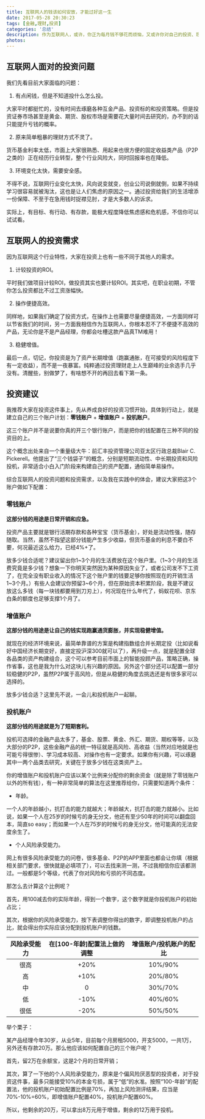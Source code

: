 ```yaml
---
title: 互联网人的钱该如何安放，才能过好这一生
date: 2017-05-28 20:30:23
tags: [金融,理财,投资]
categories: '总结'
description: 作为互联网人，或许，你正为每月钱不够花而烦恼，又或许你对自己的投资、理财方案不满意而苦恼，那么，不如一起看看这个方案吧。
photos:
---
```


## 互联网人面对的投资问题

我们先看目前大家面临的问题：

1. 有点闲钱，但是不知道投什么怎么投。

大家平时都挺忙的，没有时间去琢磨各种互金产品、投资标的和投资策略。但是投资证券市场甚至是黄金、期货、股权市场是需要花大量时间去研究的，办不到的话只能提升亏钱的概率。

2. 原来简单粗暴的理财方式不灵了。

货币基金利率太低，市面上大家很熟悉、用起来也很方便的固定收益类产品（P2P之类的）正在经历行业转型，整个行业风险大，同时回报率也在降低。

3. 环境变化太快，需要安全感。

不得不说，互联网行业变化太快，风向说变就变，创业公司说倒就倒，如果不持续学习很容易就被淘汰，这也是让人们焦虑的原因之一。通过投资给我们的生活增添一份保障、不至于在急用钱时捉襟见肘，才是大多数人的诉求。

实际上，有目标、有行动、有存款，能极大程度降低焦虑感和危机感，不信你可以试试看。

## 互联网人的投资需求

因为互联网这个行业特性，大家在投资上也有一些不同于其他人的需求。

1. 计较投资的ROI。

平时我们做项目计较ROI，做投资其实也要计较ROI。其实吧，在职业初期，不管你怎么投资都比不过工资涨幅快。

2. 操作便捷高效。

同样地，如果我们确定了投资方式，在操作上也需要尽量便捷高效，一方面同样可以节省我们的时间，另一方面我相信作为互联网人，你根本忍不了不便捷不高效的产品，无论你是不是产品经理，你都会吐槽这款产品真TM难用！

3. 稳健增值。

最后一点，切记，你投资是为了资产长期增值（跑赢通胀，在可接受的风险程度下有一定收益），而不是一夜暴富。纯粹通过投资理财走上人生巅峰的业余选手几乎没有。清醒些，别做梦了，有啥想不开的再回去看下第一条。

## 投资建议

我推荐大家在投资这件事上，先从养成良好的投资习惯开始，具体到行动上，就是建立自己的三个账户计划：**零钱账户** + **增值账户** + **投机账户**。

这三个账户并不是说要你真的开三个银行账户，而是把你的钱配置在三种不同的投资目的上。

这个概念出处来自一个重量级大牛：前汇丰投资管理公司亚太区行政总裁Blair C. Pickerell。他提出了“三个钱袋子”的概念，分别是短期流动性、中长期投资和风险投机，非常适合小白入门阶段来构建自己的资产配置，通俗简单易操作。

综合互联网人的投资问题和投资需求，以及我在实践中的体会，建议大家把这3个账户做如下配置：

### 零钱账户

**这部分钱的用途是日常开销和应急。**

投资产品主要就是银行活期存款和各种宝宝（货币基金），好处是流动性强，随存随取。当然，虽然不指望这部分钱能产生多少收益，但货币基金的利息不要白不要，何况最近这么给力，已经4%+了。

放多少钱合适呢？建议留出你1~3个月的生活费放在这个账户里。（1~3个月的生活费究竟是多少钱？想象一下你明天突然因为某种原因失业了，或者公司发不下工资了，在完全没有职业收入的情况下这个账户里的钱要足够你按照现在的开销生活1~3个月。）有些人会建议你预留3~6个月，但在原始资本积累阶段，我是不建议放这么多钱（每一块钱都要用到刀刃上），何况现在什么年代了，蚂蚁花呗、京东白条的额度也足够支撑1个月了。

### 增值账户

**这部分钱的用途是让自己的钱实现跑赢通货膨胀，并实现稳健增值。**

就现在的经济环境来说，最简单靠谱的方案是构建指数组合并长期定投（比如说看好中国经济长期变好，直接定投沪深300就可以了），再升级一点，就是配置全球各品类的资产构建组合，这个可以参考目前市面上的智能投顾产品，策略正确，操作省事，这也是我为什么对这块儿有兴趣的原因。另外这个部分还可以配置一部分较稳健的P2P，虽然P2P属于高风险，但是从稳健的角度去挑选还是有很多家可以选择的。

放多少钱合适？这里先不说，一会儿和投机账户一起聊。

### 投机账户

**这部分钱的用途就是为了短期套利。**

投机可选择的金融产品太多了，基金、股票、黄金、外汇、期货、期权等等，以及大部分的P2P，这些金融产品的统一特征就是高风险、高收益（当然对应地就是也可能亏得很惨）、学习成本较高、对操作也有一定要求。如果你有兴趣，可以琢磨其中一两个品类去研究，关键在于放多少钱在这类资产上。

你的增值账户和投机账户应该以某个比例来分配你的剩余资金（就是除了零钱账户以外的所有钱），有一种非常简单的算法在这里推荐给你，只需要知道两个条件：

+ 年龄。

一个人的年龄越小，抗打击的能力就越大；年龄越大，抗打击的能力就越小。比如说，如果一个人在25岁的时候亏的身无分文，他还有至少50年的时间可以翻盘回本，简直so easy；而如果一个人在75岁的时候亏的身无分文，他可能真的无法安度余生了。

+ 个人风险承受能力。

网上有很多风险承受能力的问卷，很多基金、P2P的APP里面也都会让你填（根据相关部门要求，很快就是必填项了），可以去找来测一测，不过我相信你应该都测过。一般都是5个等级，代表了你对风险和亏损的不同态度。

那怎么去计算这个比例呢？

首先，用100减去你的实际年龄，得到一个数字，这个数字就是你投机账户的初始占比；

其次，根据你的风险承受能力，按下表调整你得出的数字，即调整投机账户的占比，就会得出你实际应该分配到投机账户的钱数。

|风险承受能力 |在[100-年龄]配置法上做的调整|增值账户/投机账户的配比|
|:--------:|:---------:|:-------:|
| 很高| +20% | 10%/90%|
|高|+10%|20%/80% |
|中 | 0 |30%/70% |
|低 |-10% | 40%/60%|
|很低 | -20% | 50%/50% |

举个栗子：

某产品经理今年30岁，从业5年，目前每个月房租5000，开支5000，一共1万，另外还有存款20万。那么他应该如何配置自己的三个账户呢？

首先，留2万在余额宝，这是2个月的日常开销；

其次，算了一下他的个人风险承受能力，原来是个偏风险厌恶型的投资者，对于投资这件事，最多只能接受10%的本金亏损，属于“低”的水准。按照“100-年龄”的配置法，他的投机账户初始配置比例是70%，再加上风险测评结果，应当是 70%-10%=60%，即增值账户配置40%，投机账户配置60%。

所以，他剩余的20万，可以拿出8万元用于增值，剩余的12万用于投机。